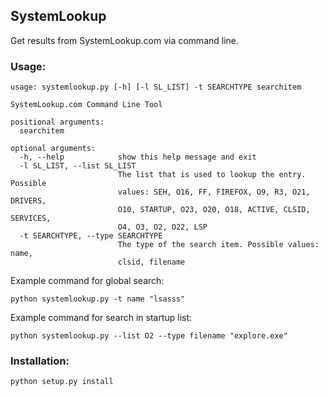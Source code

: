 ## SystemLookup

Get results from SystemLookup.com via command line.

### Usage:

```
usage: systemlookup.py [-h] [-l SL_LIST] -t SEARCHTYPE searchitem

SystemLookup.com Command Line Tool

positional arguments:
  searchitem

optional arguments:
  -h, --help            show this help message and exit
  -l SL_LIST, --list SL_LIST
                        The list that is used to lookup the entry. Possible
                        values: SEH, O16, FF, FIREFOX, O9, R3, O21, DRIVERS,
                        O10, STARTUP, O23, O20, O18, ACTIVE, CLSID, SERVICES,
                        O4, O3, O2, O22, LSP
  -t SEARCHTYPE, --type SEARCHTYPE
                        The type of the search item. Possible values: name,
                        clsid, filename
```

Example command for global search:

```
python systemlookup.py -t name "lsasss"
```

Example command for search in startup list:

```
python systemlookup.py --list O2 --type filename "explore.exe"
```

### Installation:

```
python setup.py install
```
